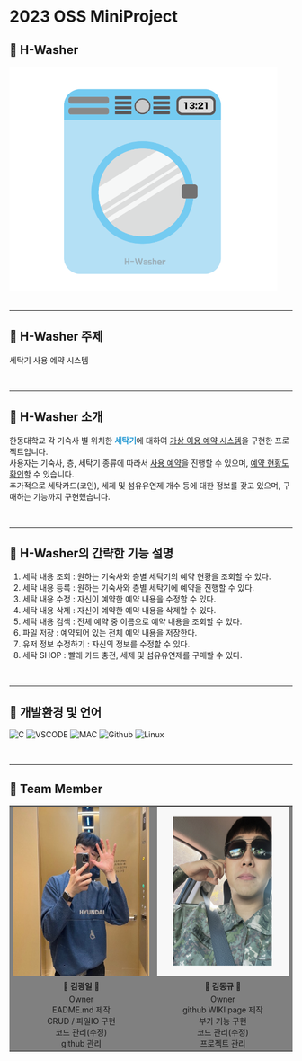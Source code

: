 <h1>2023 OSS MiniProject</h1>
<h2>🧺 H-Washer</h2>
<img src = "./img/h-washer.png" style = "widht : 100%; height : 400px">
<br><br>
<hr>

<h2>🧺 H-Washer 주제</h2>
<p>세탁기 사용 예약 시스템</p>
<br>
<hr>
<h2>🧺 H-Washer 소개</h2>
<p>

한동대학교 각 기숙사 별 위치한 <b style = "color : #1793D1">세탁기</b>에 대하여 <u>가상 이용 예약 시스템</u>을 구현한 프로젝트입니다.<br>
사용자는 기숙사, 층, 세탁기 종류에 따라서 <u>사용 예약</u>을 진행할 수 있으며, <u>예약 현황도 확인</u>할 수 있습니다.<br>
추가적으로 세탁카드(코인), 세제 및 섬유유연제 개수 등에 대한 정보를 갖고 있으며, 구매하는 기능까지 구현했습니다.

</p>
<br>
<hr>



<h2>🧺 H-Washer의 간략한 기능 설명</h2>
<ol>
    <li>세탁 내용 조회
    : 원하는 기숙사와 층별 세탁기의 예약 현황을 조회할 수 있다.</li>
    <li>세탁 내용 등록
    : 원하는 기숙사와 층별 세탁기에 예약을 진행할 수 있다.</li>
    <li>세탁 내용 수정
    : 자신이 예약한 예약 내용을 수정할 수 있다.</li>
    <li>세탁 내용 삭제
    : 자신이 예약한 예약 내용을 삭제할 수 있다.</li>
    <li>세탁 내용 검색
    : 전체 예약 중 이름으로 예약 내용을 조회할 수 있다.</li>
    <li>파일 저장
    : 예약되어 있는 전체 예약 내용을 저장한다.</li>
    <li>유저 정보 수정하기
    : 자신의 정보를 수정할 수 있다.</li>
    <li>세탁 SHOP
    : 빨래 카드 충전, 세제 및 섬유유연제를 구매할 수 있다.</li>
</ol>
<br>
<hr>

<h2>🧺 개발환경 및 언어</h2>

![C](https://img.shields.io/badge/-C_programming-0054FF?style=for-the-badge&logo=C&logoColor=white)
![VSCODE](https://img.shields.io/badge/-VSCODE-00E4eF?style=for-the-badge&logo=V&logoColor=white)
![MAC](https://img.shields.io/badge/-MAC_BOOK-gray?style=for-the-badge&logo=apple&logoColor=white)
![Github](https://img.shields.io/badge/-Github-black?style=for-the-badge&logo=github&logoColor=white)
![Linux](https://img.shields.io/badge/-Linux-FCC624?style=for-the-badge&logo=Linux&logoColor=black)

<br>
<hr>

<h2>🧺 Team Member</h2>
<table style = "border : 1 solid while; text-align : center; background-color : gray">
<tr>
    <td><img src = "./img/kimkwangil.jpg" style = "width : 300px; height : 300px"></td>
    <td><img src = "./img/kimdongkyu.png" style = "width : 300px; height : 300px"></td>
</tr>
<tr>
    <td><b>👥 김광일 👥</b></td>
    <td><b>👥 김동규 👥</b></td>
</tr>
<tr>
    <td>Owner<br>EADME.md 제작<br>CRUD / 파일IO 구현<br>코드 관리(수정)<br>github 관리</td>
    <td>Owner<br>github WIKI page 제작<br>부가 기능 구현<br>코드 관리(수정)<br> 프로젝트 관리</td>
</tr>
</table>
<br>


